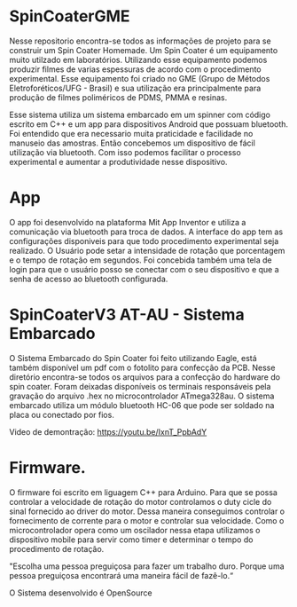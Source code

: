 # SpinCoaterGME

Nesse repositorio encontra-se todos as informações de projeto para se construir um Spin Coater Homemade.
Um Spin Coater é um equipamento muito utilzado em laboratórios. Utilizando esse equipamento podemos
produzir filmes de varias espessuras de acordo com o procedimento experimental. Esse equipamento foi criado
no GME (Grupo de Métodos Eletroforéticos/UFG - Brasil) e sua utilização era principalmente para produção de filmes
poliméricos de PDMS, PMMA e resinas. 

Esse sistema utiliza um sistema embarcado em um spinner com código escrito em C++ e um app para dispositivos Android que possuam bluetooth.
Foi entendido que era necessario muita praticidade e facilidade no manuseio das amostras.
Então concebemos um dispositivo de fácil utilização via bluetooth. Com isso podemos facilitar
o processo experimental e aumentar a produtividade nesse dispositivo.


# App

O app foi desenvolvido na plataforma Mit App Inventor e utiliza a comunicação via bluetooth para troca de dados.
A interface do app tem as configurações disponiveis para que todo procedimento experimental seja realizado.
O Usuário pode setar a intensidade de rotaçåo que porcentagem e o tempo de rotação em segundos.
Foi concebida também uma tela de login para que o usuário posso se conectar com o seu dispositivo e que a senha
de acesso ao bluetooth configurada.


# SpinCoaterV3 AT-AU - Sistema Embarcado


O Sistema Embarcado do Spin Coater foi feito utilizando Eagle, está também disponível um pdf com o fotolito
para confecção da PCB. Nesse diretório encontra-se todos os arquivos para a confecção do hardware do spin coater. 
Foram deixadas disponíveis os terminais responsáveis pela gravação do arquivo .hex no microcontrolador ATmega328au. 
O sistema embarcado utiliza um módulo bluetooth HC-06 que pode ser soldado na placa ou conectado por fios.


Video de demontração:
https://youtu.be/IxnT_PpbAdY


# Firmware.

O firmware foi escrito em liguagem C++ para Arduino. Para que se possa controlar a velocidade de rotação do motor
controlamos o duty cicle do sinal fornecido ao driver do motor. Dessa maneira conseguimos controlar o fornecimento 
de corrente para o motor e controlar sua velocidade. Como o microcontrolador opera como um oscilador nessa etapa
utilizamos o dispositivo mobile para servir como timer e determinar o tempo do procedimento de rotação.



"Escolha uma pessoa preguiçosa para fazer um trabalho duro. Porque uma pessoa preguiçosa encontrará uma maneira fácil de fazê-lo.“

O Sistema desenvolvido é OpenSource
